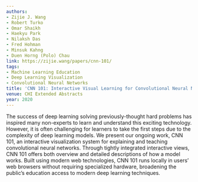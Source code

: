 ```yaml
---
authors:
- Zijie J. Wang
- Robert Turko
- Omar Shaikh
- Haekyu Park
- Nilaksh Das
- Fred Hohman
- Minsuk Kahng
- Duen Horng (Polo) Chau
link: https://zijie.wang/papers/cnn-101/
tags:
- Machine Learning Education
- Deep Learning Visualization
- Convolutional Neural Networks
title: 'CNN 101: Interactive Visual Learning for Convolutional Neural Networks.'
venue: CHI Extended Abstracts
year: 2020
---
```

The success of deep learning solving previously-thought hard problems has inspired many non-experts to learn and understand this exciting technology. However, it is often challenging for learners to take the first steps due to the complexity of deep learning models. We present our ongoing work, CNN 101, an interactive visualization system for explaining and teaching convolutional neural networks. Through tightly integrated interactive views, CNN 101 offers both overview and detailed descriptions of how a model works. Built using modern web technologies, CNN 101 runs locally in users’ web browsers without requiring specialized hardware, broadening the public’s education access to modern deep learning techniques.
